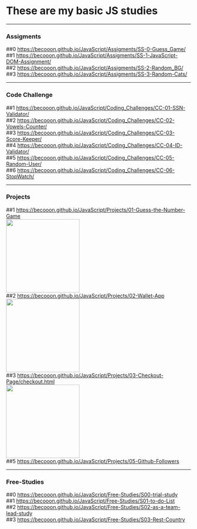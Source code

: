# These are my basic JS studies
------------------------------------------------------------
### Assigments ###
##0  https://becooon.github.io/JavaScript/Assigments/SS-0-Guess_Game/ <br>
##1  https://becooon.github.io/JavaScript/Assigments/SS-1-JavaScript-DOM-Assignment/ <br>
##2  https://becooon.github.io/JavaScript/Assigments/SS-2-Random_BG/ <br>
##3  https://becooon.github.io/JavaScript/Assigments/SS-3-Random-Cats/ <br>

------------------------------------------------------------
### Code Challenge ###
##1 https://becooon.github.io/JavaScript/Coding_Challenges/CC-01-SSN-Validator/ <br>
##2 https://becooon.github.io/JavaScript/Coding_Challenges/CC-02-Vowels-Counter/ <br>
##3 https://becooon.github.io/JavaScript/Coding_Challenges/CC-03-Score-Keeper/ <br>
##4 https://becooon.github.io/JavaScript/Coding_Challenges/CC-04-ID-Validator/ <br>
##5 https://becooon.github.io/JavaScript/Coding_Challenges/CC-05-Random-User/ <br>
##6 https://becooon.github.io/JavaScript/Coding_Challenges/CC-06-StopWatch/ <br>


------------------------------------------------------------
### Projects ###
##1 https://becooon.github.io/JavaScript/Projects/01-Guess-the-Number-Game <br>
<img src="./Projects/01-Guess-the-Number-Game/audio/guessGame.gif" width="200px"><br>
##2 https://becooon.github.io/JavaScript/Projects/02-Wallet-App <br>
<img src="./Projects/02-Wallet-App/img/walletapp.gif" width="200px"><br>
##3 https://becooon.github.io/JavaScript/Projects/03-Checkout-Page/checkout.html <br>
<img src="./Projects/03-Checkout-Page/img/checkoutApp.gif" width="200px"><br>
##5 https://becooon.github.io/JavaScript/Projects/05-Github-Followers <br>



------------------------------------------------------------
### Free-Studies ###
##0 https://becooon.github.io/JavaScript/Free-Studies/S00-trial-study <br>
##1 https://becooon.github.io/JavaScript/Free-Studies/S01-to-do-List <br>
##2 https://becooon.github.io/JavaScript/Free-Studies/S02-as-a-team-lead-study <br>
##3 https://becooon.github.io/JavaScript/Free-Studies/S03-Rest-Country <br>

